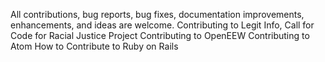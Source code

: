 All contributions, bug reports, bug fixes, documentation improvements, enhancements, and ideas are welcome.
Contributing to Legit Info, Call for Code for Racial Justice Project
Contributing to OpenEEW
Contributing to Atom
How to Contribute to Ruby on Rails
